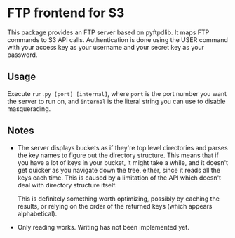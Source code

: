 FTP frontend for S3
===================

This package provides an FTP server based on pyftpdlib. It maps FTP commands to
S3 API calls. Authentication is done using the USER command with your access key
as your username and your secret key as your password.

Usage
-----

Execute `run.py [port] [internal]`, where `port` is the port number you want the
server to run on, and `internal` is the literal string you can use to disable
masquerading.


Notes
-----

* The server displays buckets as if they're top level directories and parses the
  key names to figure out the directory structure. This means that if you have a 
  lot of keys in your bucket, it might take a while, and it doesn't get quicker
  as you navigate down the tree, either, since it reads all the keys each time.
  This is caused by a limitation of the API which doesn't deal with directory 
  structure itself.

  This is definitely something worth optimizing, possibly by caching the results,
  or relying on the order of the returned keys (which appears alphabetical).

* Only reading works. Writing has not been implemented yet.
